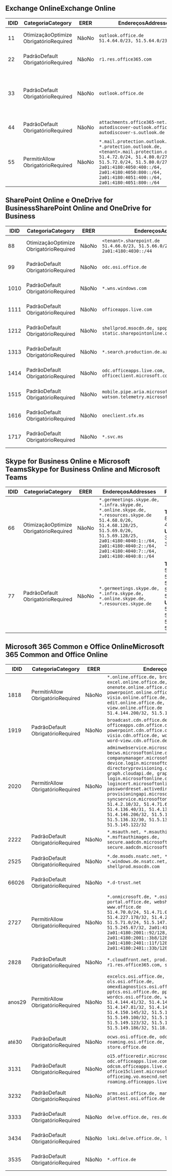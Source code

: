 <!--THIS FILE IS AUTOMATICALLY GENERATED. MANUAL CHANGES WILL BE OVERWRITTEN.-->
<!--Please contact the Office 365 Endpoints team with any questions.-->
<!--Germany endpoints version 2020032700-->
<!--File generated 2020-03-27 11:00:14.2466-->

## <a name="exchange-online"></a><span data-ttu-id="33585-101">Exchange Online</span><span class="sxs-lookup"><span data-stu-id="33585-101">Exchange Online</span></span>

<span data-ttu-id="33585-102">ID</span><span class="sxs-lookup"><span data-stu-id="33585-102">ID</span></span> | <span data-ttu-id="33585-103">Categoria</span><span class="sxs-lookup"><span data-stu-id="33585-103">Category</span></span> | <span data-ttu-id="33585-104">ER</span><span class="sxs-lookup"><span data-stu-id="33585-104">ER</span></span> | <span data-ttu-id="33585-105">Endereços</span><span class="sxs-lookup"><span data-stu-id="33585-105">Addresses</span></span> | <span data-ttu-id="33585-106">Portas</span><span class="sxs-lookup"><span data-stu-id="33585-106">Ports</span></span>
-- | -------------------- | -- | ------------------------------------------------------------------------------------------------------------------------------------------------------------------------------------------------------------------------------------------------------------ | -------------------------------
<span data-ttu-id="33585-107">1</span><span class="sxs-lookup"><span data-stu-id="33585-107">1</span></span> | <span data-ttu-id="33585-108">Otimização</span><span class="sxs-lookup"><span data-stu-id="33585-108">Optimize</span></span><BR><span data-ttu-id="33585-109">Obrigatório</span><span class="sxs-lookup"><span data-stu-id="33585-109">Required</span></span> | <span data-ttu-id="33585-110">Não</span><span class="sxs-lookup"><span data-stu-id="33585-110">No</span></span> | `outlook.office.de`<BR>`51.4.64.0/23, 51.5.64.0/23` | <span data-ttu-id="33585-111">**TCP:** 443, 80</span><span class="sxs-lookup"><span data-stu-id="33585-111">**TCP:** 443, 80</span></span>
<span data-ttu-id="33585-112">2</span><span class="sxs-lookup"><span data-stu-id="33585-112">2</span></span> | <span data-ttu-id="33585-113">Padrão</span><span class="sxs-lookup"><span data-stu-id="33585-113">Default</span></span><BR><span data-ttu-id="33585-114">Obrigatório</span><span class="sxs-lookup"><span data-stu-id="33585-114">Required</span></span> | <span data-ttu-id="33585-115">Não</span><span class="sxs-lookup"><span data-stu-id="33585-115">No</span></span> | `r1.res.office365.com` | <span data-ttu-id="33585-116">**TCP:** 443, 80</span><span class="sxs-lookup"><span data-stu-id="33585-116">**TCP:** 443, 80</span></span>
<span data-ttu-id="33585-117">3</span><span class="sxs-lookup"><span data-stu-id="33585-117">3</span></span> | <span data-ttu-id="33585-118">Padrão</span><span class="sxs-lookup"><span data-stu-id="33585-118">Default</span></span><BR><span data-ttu-id="33585-119">Obrigatório</span><span class="sxs-lookup"><span data-stu-id="33585-119">Required</span></span> | <span data-ttu-id="33585-120">Não</span><span class="sxs-lookup"><span data-stu-id="33585-120">No</span></span> | `outlook.office.de` | <span data-ttu-id="33585-121">**TCP:** 143, 25, 587, 993, 995</span><span class="sxs-lookup"><span data-stu-id="33585-121">**TCP:** 143, 25, 587, 993, 995</span></span>
<span data-ttu-id="33585-122">4</span><span class="sxs-lookup"><span data-stu-id="33585-122">4</span></span> | <span data-ttu-id="33585-123">Padrão</span><span class="sxs-lookup"><span data-stu-id="33585-123">Default</span></span><BR><span data-ttu-id="33585-124">Obrigatório</span><span class="sxs-lookup"><span data-stu-id="33585-124">Required</span></span> | <span data-ttu-id="33585-125">Não</span><span class="sxs-lookup"><span data-stu-id="33585-125">No</span></span> | `attachments.office365-net.de, autodiscover-outlook.office.de, autodiscover-s.outlook.de` | <span data-ttu-id="33585-126">**TCP:** 443, 80</span><span class="sxs-lookup"><span data-stu-id="33585-126">**TCP:** 443, 80</span></span>
<span data-ttu-id="33585-127">5</span><span class="sxs-lookup"><span data-stu-id="33585-127">5</span></span> | <span data-ttu-id="33585-128">Permitir</span><span class="sxs-lookup"><span data-stu-id="33585-128">Allow</span></span><BR><span data-ttu-id="33585-129">Obrigatório</span><span class="sxs-lookup"><span data-stu-id="33585-129">Required</span></span> | <span data-ttu-id="33585-130">Não</span><span class="sxs-lookup"><span data-stu-id="33585-130">No</span></span> | `*.mail.protection.outlook.de, *.protection.outlook.de, <tenant>.mail.protection.outlook.de`<BR>`51.4.72.0/24, 51.4.80.0/27, 51.5.72.0/24, 51.5.80.0/27, 2a01:4180:4050:400::/64, 2a01:4180:4050:800::/64, 2a01:4180:4051:400::/64, 2a01:4180:4051:800::/64` | <span data-ttu-id="33585-131">**TCP:** 25, 443</span><span class="sxs-lookup"><span data-stu-id="33585-131">**TCP:** 25, 443</span></span>

## <a name="sharepoint-online-and-onedrive-for-business"></a><span data-ttu-id="33585-132">SharePoint Online e OneDrive for Business</span><span class="sxs-lookup"><span data-stu-id="33585-132">SharePoint Online and OneDrive for Business</span></span>

<span data-ttu-id="33585-133">ID</span><span class="sxs-lookup"><span data-stu-id="33585-133">ID</span></span> | <span data-ttu-id="33585-134">Categoria</span><span class="sxs-lookup"><span data-stu-id="33585-134">Category</span></span> | <span data-ttu-id="33585-135">ER</span><span class="sxs-lookup"><span data-stu-id="33585-135">ER</span></span> | <span data-ttu-id="33585-136">Endereços</span><span class="sxs-lookup"><span data-stu-id="33585-136">Addresses</span></span> | <span data-ttu-id="33585-137">Portas</span><span class="sxs-lookup"><span data-stu-id="33585-137">Ports</span></span>
-- | -------------------- | -- | ------------------------------------------------------------------------------ | ----------------
<span data-ttu-id="33585-138">8</span><span class="sxs-lookup"><span data-stu-id="33585-138">8</span></span> | <span data-ttu-id="33585-139">Otimização</span><span class="sxs-lookup"><span data-stu-id="33585-139">Optimize</span></span><BR><span data-ttu-id="33585-140">Obrigatório</span><span class="sxs-lookup"><span data-stu-id="33585-140">Required</span></span> | <span data-ttu-id="33585-141">Não</span><span class="sxs-lookup"><span data-stu-id="33585-141">No</span></span> | `<tenant>.sharepoint.de`<BR>`51.4.66.0/23, 51.5.66.0/23, 2a01:4180:4030::/44` | <span data-ttu-id="33585-142">**TCP:** 443, 80</span><span class="sxs-lookup"><span data-stu-id="33585-142">**TCP:** 443, 80</span></span>
<span data-ttu-id="33585-143">9</span><span class="sxs-lookup"><span data-stu-id="33585-143">9</span></span> | <span data-ttu-id="33585-144">Padrão</span><span class="sxs-lookup"><span data-stu-id="33585-144">Default</span></span><BR><span data-ttu-id="33585-145">Obrigatório</span><span class="sxs-lookup"><span data-stu-id="33585-145">Required</span></span> | <span data-ttu-id="33585-146">Não</span><span class="sxs-lookup"><span data-stu-id="33585-146">No</span></span> | `odc.osi.office.de` | <span data-ttu-id="33585-147">**TCP:** 443, 80</span><span class="sxs-lookup"><span data-stu-id="33585-147">**TCP:** 443, 80</span></span>
<span data-ttu-id="33585-148">10</span><span class="sxs-lookup"><span data-stu-id="33585-148">10</span></span> | <span data-ttu-id="33585-149">Padrão</span><span class="sxs-lookup"><span data-stu-id="33585-149">Default</span></span><BR><span data-ttu-id="33585-150">Obrigatório</span><span class="sxs-lookup"><span data-stu-id="33585-150">Required</span></span> | <span data-ttu-id="33585-151">Não</span><span class="sxs-lookup"><span data-stu-id="33585-151">No</span></span> | `*.wns.windows.com` | <span data-ttu-id="33585-152">**TCP:** 443, 80</span><span class="sxs-lookup"><span data-stu-id="33585-152">**TCP:** 443, 80</span></span>
<span data-ttu-id="33585-153">11</span><span class="sxs-lookup"><span data-stu-id="33585-153">11</span></span> | <span data-ttu-id="33585-154">Padrão</span><span class="sxs-lookup"><span data-stu-id="33585-154">Default</span></span><BR><span data-ttu-id="33585-155">Obrigatório</span><span class="sxs-lookup"><span data-stu-id="33585-155">Required</span></span> | <span data-ttu-id="33585-156">Não</span><span class="sxs-lookup"><span data-stu-id="33585-156">No</span></span> | `officeapps.live.com` | <span data-ttu-id="33585-157">**TCP:** 443, 80</span><span class="sxs-lookup"><span data-stu-id="33585-157">**TCP:** 443, 80</span></span>
<span data-ttu-id="33585-158">12</span><span class="sxs-lookup"><span data-stu-id="33585-158">12</span></span> | <span data-ttu-id="33585-159">Padrão</span><span class="sxs-lookup"><span data-stu-id="33585-159">Default</span></span><BR><span data-ttu-id="33585-160">Obrigatório</span><span class="sxs-lookup"><span data-stu-id="33585-160">Required</span></span> | <span data-ttu-id="33585-161">Não</span><span class="sxs-lookup"><span data-stu-id="33585-161">No</span></span> | `shellprod.msocdn.de, spoprod-a.akamaihd.net, static.sharepointonline.com` | <span data-ttu-id="33585-162">**TCP:** 443, 80</span><span class="sxs-lookup"><span data-stu-id="33585-162">**TCP:** 443, 80</span></span>
<span data-ttu-id="33585-163">13</span><span class="sxs-lookup"><span data-stu-id="33585-163">13</span></span> | <span data-ttu-id="33585-164">Padrão</span><span class="sxs-lookup"><span data-stu-id="33585-164">Default</span></span><BR><span data-ttu-id="33585-165">Obrigatório</span><span class="sxs-lookup"><span data-stu-id="33585-165">Required</span></span> | <span data-ttu-id="33585-166">Não</span><span class="sxs-lookup"><span data-stu-id="33585-166">No</span></span> | `*.search.production.de.azuretrafficmanager.de` | <span data-ttu-id="33585-167">**TCP:** 443</span><span class="sxs-lookup"><span data-stu-id="33585-167">**TCP:** 443</span></span>
<span data-ttu-id="33585-168">14</span><span class="sxs-lookup"><span data-stu-id="33585-168">14</span></span> | <span data-ttu-id="33585-169">Padrão</span><span class="sxs-lookup"><span data-stu-id="33585-169">Default</span></span><BR><span data-ttu-id="33585-170">Obrigatório</span><span class="sxs-lookup"><span data-stu-id="33585-170">Required</span></span> | <span data-ttu-id="33585-171">Não</span><span class="sxs-lookup"><span data-stu-id="33585-171">No</span></span> | `odc.officeapps.live.com, officeclient.microsoft.com` | <span data-ttu-id="33585-172">**TCP:** 443, 80</span><span class="sxs-lookup"><span data-stu-id="33585-172">**TCP:** 443, 80</span></span>
<span data-ttu-id="33585-173">15</span><span class="sxs-lookup"><span data-stu-id="33585-173">15</span></span> | <span data-ttu-id="33585-174">Padrão</span><span class="sxs-lookup"><span data-stu-id="33585-174">Default</span></span><BR><span data-ttu-id="33585-175">Obrigatório</span><span class="sxs-lookup"><span data-stu-id="33585-175">Required</span></span> | <span data-ttu-id="33585-176">Não</span><span class="sxs-lookup"><span data-stu-id="33585-176">No</span></span> | `mobile.pipe.aria.microsoft.com, ssw.live.com, watson.telemetry.microsoft.com` | <span data-ttu-id="33585-177">**TCP:** 443, 80</span><span class="sxs-lookup"><span data-stu-id="33585-177">**TCP:** 443, 80</span></span>
<span data-ttu-id="33585-178">16</span><span class="sxs-lookup"><span data-stu-id="33585-178">16</span></span> | <span data-ttu-id="33585-179">Padrão</span><span class="sxs-lookup"><span data-stu-id="33585-179">Default</span></span><BR><span data-ttu-id="33585-180">Obrigatório</span><span class="sxs-lookup"><span data-stu-id="33585-180">Required</span></span> | <span data-ttu-id="33585-181">Não</span><span class="sxs-lookup"><span data-stu-id="33585-181">No</span></span> | `oneclient.sfx.ms` | <span data-ttu-id="33585-182">**TCP:** 443, 80</span><span class="sxs-lookup"><span data-stu-id="33585-182">**TCP:** 443, 80</span></span>
<span data-ttu-id="33585-183">17</span><span class="sxs-lookup"><span data-stu-id="33585-183">17</span></span> | <span data-ttu-id="33585-184">Padrão</span><span class="sxs-lookup"><span data-stu-id="33585-184">Default</span></span><BR><span data-ttu-id="33585-185">Obrigatório</span><span class="sxs-lookup"><span data-stu-id="33585-185">Required</span></span> | <span data-ttu-id="33585-186">Não</span><span class="sxs-lookup"><span data-stu-id="33585-186">No</span></span> | `*.svc.ms` | <span data-ttu-id="33585-187">**TCP:** 443, 80</span><span class="sxs-lookup"><span data-stu-id="33585-187">**TCP:** 443, 80</span></span>

## <a name="skype-for-business-online-and-microsoft-teams"></a><span data-ttu-id="33585-188">Skype for Business Online e Microsoft Teams</span><span class="sxs-lookup"><span data-stu-id="33585-188">Skype for Business Online and Microsoft Teams</span></span>

<span data-ttu-id="33585-189">ID</span><span class="sxs-lookup"><span data-stu-id="33585-189">ID</span></span> | <span data-ttu-id="33585-190">Categoria</span><span class="sxs-lookup"><span data-stu-id="33585-190">Category</span></span> | <span data-ttu-id="33585-191">ER</span><span class="sxs-lookup"><span data-stu-id="33585-191">ER</span></span> | <span data-ttu-id="33585-192">Endereços</span><span class="sxs-lookup"><span data-stu-id="33585-192">Addresses</span></span> | <span data-ttu-id="33585-193">Portas</span><span class="sxs-lookup"><span data-stu-id="33585-193">Ports</span></span>
-- | -------------------- | -- | ----------------------------------------------------------------------------------------------------------------------------------------------------------------------------------------------------------------------------------------------- | --------------------------------------------------
<span data-ttu-id="33585-194">6</span><span class="sxs-lookup"><span data-stu-id="33585-194">6</span></span> | <span data-ttu-id="33585-195">Otimização</span><span class="sxs-lookup"><span data-stu-id="33585-195">Optimize</span></span><BR><span data-ttu-id="33585-196">Obrigatório</span><span class="sxs-lookup"><span data-stu-id="33585-196">Required</span></span> | <span data-ttu-id="33585-197">Não</span><span class="sxs-lookup"><span data-stu-id="33585-197">No</span></span> | `*.germeetings.skype.de, *.infra.skype.de, *.online.skype.de, *.resources.skype.de`<BR>`51.4.68.0/26, 51.4.68.128/25, 51.5.69.0/26, 51.5.69.128/25, 2a01:4180:4040:1::/64, 2a01:4180:4040:2::/64, 2a01:4180:4040:7::/64, 2a01:4180:4040:8::/64` | <span data-ttu-id="33585-198">**TCP:** 443, 80</span><span class="sxs-lookup"><span data-stu-id="33585-198">**TCP:** 443, 80</span></span><BR><span data-ttu-id="33585-199">**UDP:** 3478</span><span class="sxs-lookup"><span data-stu-id="33585-199">**UDP:** 3478</span></span>
<span data-ttu-id="33585-200">7</span><span class="sxs-lookup"><span data-stu-id="33585-200">7</span></span> | <span data-ttu-id="33585-201">Padrão</span><span class="sxs-lookup"><span data-stu-id="33585-201">Default</span></span><BR><span data-ttu-id="33585-202">Obrigatório</span><span class="sxs-lookup"><span data-stu-id="33585-202">Required</span></span> | <span data-ttu-id="33585-203">Não</span><span class="sxs-lookup"><span data-stu-id="33585-203">No</span></span> | `*.germeetings.skype.de, *.infra.skype.de, *.online.skype.de, *.resources.skype.de` | <span data-ttu-id="33585-204">**TCP:** 5061, 50000-59999</span><span class="sxs-lookup"><span data-stu-id="33585-204">**TCP:** 5061, 50000-59999</span></span><BR><span data-ttu-id="33585-205">**UDP:** 50000-59999</span><span class="sxs-lookup"><span data-stu-id="33585-205">**UDP:** 50000-59999</span></span>

## <a name="microsoft-365-common-and-office-online"></a><span data-ttu-id="33585-206">Microsoft 365 Common e Office Online</span><span class="sxs-lookup"><span data-stu-id="33585-206">Microsoft 365 Common and Office Online</span></span>

<span data-ttu-id="33585-207">ID</span><span class="sxs-lookup"><span data-stu-id="33585-207">ID</span></span> | <span data-ttu-id="33585-208">Categoria</span><span class="sxs-lookup"><span data-stu-id="33585-208">Category</span></span> | <span data-ttu-id="33585-209">ER</span><span class="sxs-lookup"><span data-stu-id="33585-209">ER</span></span> | <span data-ttu-id="33585-210">Endereços</span><span class="sxs-lookup"><span data-stu-id="33585-210">Addresses</span></span> | <span data-ttu-id="33585-211">Portas</span><span class="sxs-lookup"><span data-stu-id="33585-211">Ports</span></span>
-- | ------------------- | -- | -------------------------------------------------------------------------------------------------------------------------------------------------------------------------------------------------------------------------------------------------------------------------------------------------------------------------------------------------------------------------------------------------------------------------------------------------------------------------------------------------------------------------------------------------------------------------------------------------------------------------- | ----------------
<span data-ttu-id="33585-212">18</span><span class="sxs-lookup"><span data-stu-id="33585-212">18</span></span> | <span data-ttu-id="33585-213">Permitir</span><span class="sxs-lookup"><span data-stu-id="33585-213">Allow</span></span><BR><span data-ttu-id="33585-214">Obrigatório</span><span class="sxs-lookup"><span data-stu-id="33585-214">Required</span></span> | <span data-ttu-id="33585-215">Não</span><span class="sxs-lookup"><span data-stu-id="33585-215">No</span></span> | `*.online.office.de, broadcast.online.office.de, excel.online.office.de, onenote.online.office.de, powerpoint.online.office.de, visio.online.office.de, word-edit.online.office.de, word-view.online.office.de`<BR>`51.4.144.200/32, 51.5.149.3/32, 51.18.16.0/23` | <span data-ttu-id="33585-216">**TCP:** 443</span><span class="sxs-lookup"><span data-stu-id="33585-216">**TCP:** 443</span></span>
<span data-ttu-id="33585-217">19</span><span class="sxs-lookup"><span data-stu-id="33585-217">19</span></span> | <span data-ttu-id="33585-218">Padrão</span><span class="sxs-lookup"><span data-stu-id="33585-218">Default</span></span><BR><span data-ttu-id="33585-219">Obrigatório</span><span class="sxs-lookup"><span data-stu-id="33585-219">Required</span></span> | <span data-ttu-id="33585-220">Não</span><span class="sxs-lookup"><span data-stu-id="33585-220">No</span></span> | `broadcast.cdn.office.de, excel.cdn.office.de, officeapps.cdn.office.de, onenote.cdn.office.de, powerpoint.cdn.office.de, view.cdn.office.de, visio.cdn.office.de, word-edit.cdn.office.de, word-view.cdn.office.de` | <span data-ttu-id="33585-221">**TCP:** 443</span><span class="sxs-lookup"><span data-stu-id="33585-221">**TCP:** 443</span></span>
<span data-ttu-id="33585-222">20</span><span class="sxs-lookup"><span data-stu-id="33585-222">20</span></span> | <span data-ttu-id="33585-223">Permitir</span><span class="sxs-lookup"><span data-stu-id="33585-223">Allow</span></span><BR><span data-ttu-id="33585-224">Obrigatório</span><span class="sxs-lookup"><span data-stu-id="33585-224">Required</span></span> | <span data-ttu-id="33585-225">Não</span><span class="sxs-lookup"><span data-stu-id="33585-225">No</span></span> | `adminwebservice.microsoftonline.de, becws.microsoftonline.de, companymanager.microsoftonline.de, device.login.microsoftonline.de, directoryprovisioning.cloudapi.de, graph.cloudapi.de, graph.microsoft.de, login.microsoftonline.de, logincert.microsoftonline.de, pas.cloudapi.de, passwordreset.activedirectory.microsoftazure.de, provisioningapi.microsoftonline.de, syncservice.microsoftonline.de`<BR>`51.4.2.10/32, 51.4.71.61/32, 51.4.136.38/31, 51.4.136.40/31, 51.4.136.42/32, 51.4.146.38/32, 51.4.146.206/32, 51.5.16.7/32, 51.5.71.22/32, 51.5.136.32/30, 51.5.136.36/32, 51.5.145.29/32, 51.5.145.122/32` | <span data-ttu-id="33585-226">**TCP:** 443, 80</span><span class="sxs-lookup"><span data-stu-id="33585-226">**TCP:** 443, 80</span></span>
<span data-ttu-id="33585-227">22</span><span class="sxs-lookup"><span data-stu-id="33585-227">22</span></span> | <span data-ttu-id="33585-228">Padrão</span><span class="sxs-lookup"><span data-stu-id="33585-228">Default</span></span><BR><span data-ttu-id="33585-229">Obrigatório</span><span class="sxs-lookup"><span data-stu-id="33585-229">Required</span></span> | <span data-ttu-id="33585-230">Não</span><span class="sxs-lookup"><span data-stu-id="33585-230">No</span></span> | `*.msauth.net, *.msauthimages.de, *.msftauth.net, *.msftauthimages.de, secure.aadcdn.microsoftonline-p.com, secure.aadcdn.microsoftonline-p.de` | <span data-ttu-id="33585-231">**TCP:** 443, 80</span><span class="sxs-lookup"><span data-stu-id="33585-231">**TCP:** 443, 80</span></span>
<span data-ttu-id="33585-232">25</span><span class="sxs-lookup"><span data-stu-id="33585-232">25</span></span> | <span data-ttu-id="33585-233">Padrão</span><span class="sxs-lookup"><span data-stu-id="33585-233">Default</span></span><BR><span data-ttu-id="33585-234">Obrigatório</span><span class="sxs-lookup"><span data-stu-id="33585-234">Required</span></span> | <span data-ttu-id="33585-235">Não</span><span class="sxs-lookup"><span data-stu-id="33585-235">No</span></span> | `*.de.msods.nsatc.net, *.office.de.akadns.net, *.windows.de.nsatc.net, officehome.msocdn.de, shellprod.msocdn.com` | <span data-ttu-id="33585-236">**TCP:** 443, 80</span><span class="sxs-lookup"><span data-stu-id="33585-236">**TCP:** 443, 80</span></span>
<span data-ttu-id="33585-237">660</span><span class="sxs-lookup"><span data-stu-id="33585-237">26</span></span> | <span data-ttu-id="33585-238">Padrão</span><span class="sxs-lookup"><span data-stu-id="33585-238">Default</span></span><BR><span data-ttu-id="33585-239">Obrigatório</span><span class="sxs-lookup"><span data-stu-id="33585-239">Required</span></span> | <span data-ttu-id="33585-240">Não</span><span class="sxs-lookup"><span data-stu-id="33585-240">No</span></span> | `*.d-trust.net` | <span data-ttu-id="33585-241">**TCP:** 443, 80</span><span class="sxs-lookup"><span data-stu-id="33585-241">**TCP:** 443, 80</span></span>
<span data-ttu-id="33585-242">27</span><span class="sxs-lookup"><span data-stu-id="33585-242">27</span></span> | <span data-ttu-id="33585-243">Permitir</span><span class="sxs-lookup"><span data-stu-id="33585-243">Allow</span></span><BR><span data-ttu-id="33585-244">Obrigatório</span><span class="sxs-lookup"><span data-stu-id="33585-244">Required</span></span> | <span data-ttu-id="33585-245">Não</span><span class="sxs-lookup"><span data-stu-id="33585-245">No</span></span> | `*.onmicrosoft.de, *.osi.office.de, office.de, portal.office.de, webshell.suite.office.de, www.office.de`<BR>`51.4.70.0/24, 51.4.71.0/24, 51.4.226.115/32, 51.4.227.178/32, 51.4.230.178/32, 51.5.70.0/24, 51.5.71.0/24, 51.5.147.48/32, 51.5.242.163/32, 51.5.245.67/32, 2a01:4180:2001::2/128, 2a01:4180:2001::92/128, 2a01:4180:2001::234/128, 2a01:4180:2001::3b8/128, 2a01:4180:2401::5/128, 2a01:4180:2401::11f/128, 2a01:4180:2401::33b/128, 2a01:4180:2401::55b/128` | <span data-ttu-id="33585-246">**TCP:** 443, 80</span><span class="sxs-lookup"><span data-stu-id="33585-246">**TCP:** 443, 80</span></span>
<span data-ttu-id="33585-247">28</span><span class="sxs-lookup"><span data-stu-id="33585-247">28</span></span> | <span data-ttu-id="33585-248">Padrão</span><span class="sxs-lookup"><span data-stu-id="33585-248">Default</span></span><BR><span data-ttu-id="33585-249">Obrigatório</span><span class="sxs-lookup"><span data-stu-id="33585-249">Required</span></span> | <span data-ttu-id="33585-250">Não</span><span class="sxs-lookup"><span data-stu-id="33585-250">No</span></span> | `*.cloudfront.net, prod.msocdn.de, r1.res.office365.com, shellprod.msocdn.de` | <span data-ttu-id="33585-251">**TCP:** 443, 80</span><span class="sxs-lookup"><span data-stu-id="33585-251">**TCP:** 443, 80</span></span>
<span data-ttu-id="33585-252">anos</span><span class="sxs-lookup"><span data-stu-id="33585-252">29</span></span> | <span data-ttu-id="33585-253">Permitir</span><span class="sxs-lookup"><span data-stu-id="33585-253">Allow</span></span><BR><span data-ttu-id="33585-254">Obrigatório</span><span class="sxs-lookup"><span data-stu-id="33585-254">Required</span></span> | <span data-ttu-id="33585-255">Não</span><span class="sxs-lookup"><span data-stu-id="33585-255">No</span></span> | `excelcs.osi.office.de, excelps.osi.office.de, ols.osi.office.de, omexdiagnostics.osi.office.de, pptcs.osi.office.de, pptps.osi.office.de, wordcs.osi.office.de, wordps.osi.office.de`<BR>`51.4.144.41/32, 51.4.144.174/32, 51.4.145.38/32, 51.4.147.81/32, 51.4.147.233/32, 51.4.148.12/32, 51.4.150.145/32, 51.5.147.242/32, 51.5.149.100/32, 51.5.149.119/32, 51.5.149.123/32, 51.5.149.180/32, 51.5.149.186/32, 51.18.0.0/21` | <span data-ttu-id="33585-256">**TCP:** 443, 80</span><span class="sxs-lookup"><span data-stu-id="33585-256">**TCP:** 443, 80</span></span>
<span data-ttu-id="33585-257">até</span><span class="sxs-lookup"><span data-stu-id="33585-257">30</span></span> | <span data-ttu-id="33585-258">Padrão</span><span class="sxs-lookup"><span data-stu-id="33585-258">Default</span></span><BR><span data-ttu-id="33585-259">Obrigatório</span><span class="sxs-lookup"><span data-stu-id="33585-259">Required</span></span> | <span data-ttu-id="33585-260">Não</span><span class="sxs-lookup"><span data-stu-id="33585-260">No</span></span> | `ocws.osi.office.de, odc.osi.office.de, roaming.osi.office.de, sharepoint.de, store.office.de` | <span data-ttu-id="33585-261">**TCP:** 443, 80</span><span class="sxs-lookup"><span data-stu-id="33585-261">**TCP:** 443, 80</span></span>
<span data-ttu-id="33585-262">31</span><span class="sxs-lookup"><span data-stu-id="33585-262">31</span></span> | <span data-ttu-id="33585-263">Padrão</span><span class="sxs-lookup"><span data-stu-id="33585-263">Default</span></span><BR><span data-ttu-id="33585-264">Obrigatório</span><span class="sxs-lookup"><span data-stu-id="33585-264">Required</span></span> | <span data-ttu-id="33585-265">Não</span><span class="sxs-lookup"><span data-stu-id="33585-265">No</span></span> | `o15.officeredir.microsoft.com, odc.officeapps.live.com, odcsm.officeapps.live.com, office.microsoft.com, office15client.microsoft.com, officeimg.vo.msecnd.net, roaming.officeapps.live.com` | <span data-ttu-id="33585-266">**TCP:** 443, 80</span><span class="sxs-lookup"><span data-stu-id="33585-266">**TCP:** 443, 80</span></span>
<span data-ttu-id="33585-267">32</span><span class="sxs-lookup"><span data-stu-id="33585-267">32</span></span> | <span data-ttu-id="33585-268">Padrão</span><span class="sxs-lookup"><span data-stu-id="33585-268">Default</span></span><BR><span data-ttu-id="33585-269">Obrigatório</span><span class="sxs-lookup"><span data-stu-id="33585-269">Required</span></span> | <span data-ttu-id="33585-270">Não</span><span class="sxs-lookup"><span data-stu-id="33585-270">No</span></span> | `arms.osi.office.de, manage.osi.office.de, plattest.osi.office.de` | <span data-ttu-id="33585-271">**TCP:** 443, 80</span><span class="sxs-lookup"><span data-stu-id="33585-271">**TCP:** 443, 80</span></span>
<span data-ttu-id="33585-272">33</span><span class="sxs-lookup"><span data-stu-id="33585-272">33</span></span> | <span data-ttu-id="33585-273">Padrão</span><span class="sxs-lookup"><span data-stu-id="33585-273">Default</span></span><BR><span data-ttu-id="33585-274">Obrigatório</span><span class="sxs-lookup"><span data-stu-id="33585-274">Required</span></span> | <span data-ttu-id="33585-275">Não</span><span class="sxs-lookup"><span data-stu-id="33585-275">No</span></span> | `delve.office.de, res.delve.office.com` | <span data-ttu-id="33585-276">**TCP:** 443</span><span class="sxs-lookup"><span data-stu-id="33585-276">**TCP:** 443</span></span>
<span data-ttu-id="33585-277">34</span><span class="sxs-lookup"><span data-stu-id="33585-277">34</span></span> | <span data-ttu-id="33585-278">Padrão</span><span class="sxs-lookup"><span data-stu-id="33585-278">Default</span></span><BR><span data-ttu-id="33585-279">Obrigatório</span><span class="sxs-lookup"><span data-stu-id="33585-279">Required</span></span> | <span data-ttu-id="33585-280">Não</span><span class="sxs-lookup"><span data-stu-id="33585-280">No</span></span> | `loki.delve.office.de, lpcres.delve.office.com` | <span data-ttu-id="33585-281">**TCP:** 443</span><span class="sxs-lookup"><span data-stu-id="33585-281">**TCP:** 443</span></span>
<span data-ttu-id="33585-282">35</span><span class="sxs-lookup"><span data-stu-id="33585-282">35</span></span> | <span data-ttu-id="33585-283">Padrão</span><span class="sxs-lookup"><span data-stu-id="33585-283">Default</span></span><BR><span data-ttu-id="33585-284">Obrigatório</span><span class="sxs-lookup"><span data-stu-id="33585-284">Required</span></span> | <span data-ttu-id="33585-285">Não</span><span class="sxs-lookup"><span data-stu-id="33585-285">No</span></span> | `*.office.de` | <span data-ttu-id="33585-286">**TCP:** 443, 80</span><span class="sxs-lookup"><span data-stu-id="33585-286">**TCP:** 443, 80</span></span>
